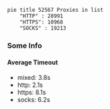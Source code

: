 
```mermaid
pie title 52567 Proxies in list
    "HTTP" : 28991
    "HTTPS": 10968
    "SOCKS" : 19213
```

### Some Info
#### Average Timeout

- mixed: 3.8s
- http: 2.1s
- https: 8.1s
- socks: 6.2s